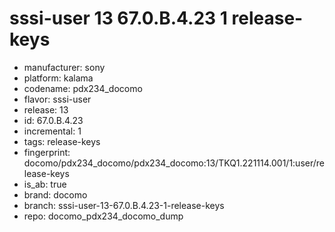 # sssi-user 13 67.0.B.4.23 1 release-keys
- manufacturer: sony
- platform: kalama
- codename: pdx234_docomo
- flavor: sssi-user
- release: 13
- id: 67.0.B.4.23
- incremental: 1
- tags: release-keys
- fingerprint: docomo/pdx234_docomo/pdx234_docomo:13/TKQ1.221114.001/1:user/release-keys
- is_ab: true
- brand: docomo
- branch: sssi-user-13-67.0.B.4.23-1-release-keys
- repo: docomo_pdx234_docomo_dump

